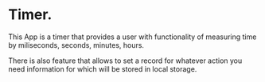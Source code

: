 # Timer.

This App is a timer that provides a user with functionality of measuring time by miliseconds, seconds, minutes, hours. 

There is also feature that allows to set a record for whatever action you need information for which will be stored in local storage.
